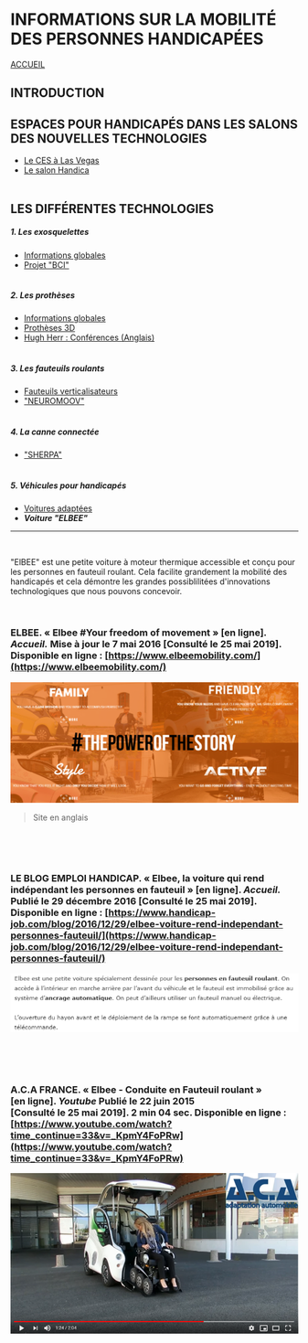 # INFORMATIONS SUR LA MOBILITÉ DES PERSONNES HANDICAPÉES  
[ACCUEIL](index.md)
## INTRODUCTION  

## ESPACES POUR HANDICAPÉS DANS LES SALONS DES NOUVELLES TECHNOLOGIES 
* [Le CES à Las Vegas](ces.md)
* [Le salon Handica](handica.md)
<br/> <br/>
## LES DIFFÉRENTES TECHNOLOGIES
##### 1. Les exosquelettes 
- [Informations globales](exoprésent.md)
- [Projet "BCI"](BCI.md)
<br/><br/>
##### 2. Les prothèses
- [Informations globales](Prothèseinfo.md)
- [Prothèses 3D](Prothèse3D.md)
- [Hugh Herr : Conférences (Anglais)](Hughvidéo.md)
<br/><br/>
##### 3. Les fauteuils roulants
- [Fauteuils verticalisateurs](FauteuilVertical.md)
- ["NEUROMOOV"](Neuromoov.md)
<br/><br/>
##### 4. La canne connectée
- ["SHERPA"](Canneconnectée.md)
<br/><br/>
##### 5. Véhicules pour handicapés
- [Voitures adaptées](Voitureadaptée.md)
- **_Voiture "ELBEE"_**

----------------------------------------------------------
<br/>

"ElBEE" est une petite voiture à moteur thermique accessible et conçu pour les personnes en fauteuil roulant.
Cela facilite grandement la mobilité des handicapés et cela démontre les grandes possiblilitées d'innovations technologiques que nous pouvons concevoir.


<br/>

### ELBEE. « Elbee #Your freedom of movement » [en ligne]. _Accueil._ Mise à jour le 7 mai 2016 [Consulté le 25 mai 2019]. Disponible en ligne : [https://www.elbeemobility.com/](https://www.elbeemobility.com/)
![ELBEE1.PNG](images/ELBEE1.PNG "Site officiel")
> Site en anglais

<br/><br/><br/>

### LE BLOG EMPLOI HANDICAP. « Elbee, la voiture qui rend indépendant les personnes en fauteuil » [en ligne]. _Accueil._ Publié le 29 décembre 2016 [Consulté le 25 mai 2019]. Disponible en ligne : [https://www.handicap-job.com/blog/2016/12/29/elbee-voiture-rend-independant-personnes-fauteuil/](https://www.handicap-job.com/blog/2016/12/29/elbee-voiture-rend-independant-personnes-fauteuil/)
![ELBEE2.PNG](images/ELBEE2.PNG "Descriptif de ELBEE")

<br/><br/><br/>

### A.C.A FRANCE. « Elbee - Conduite en Fauteuil roulant » [en ligne]. _Youtube_ Publié le 22 juin 2015 [Consulté le 25 mai 2019]. 2 min 04 sec. Disponible en ligne : [https://www.youtube.com/watch?time_continue=33&v=_KpmY4FoPRw](https://www.youtube.com/watch?time_continue=33&v=_KpmY4FoPRw)
![ELBEE3.PNG](images/ELBEE3.PNG "Démonstration de ELBEE")
